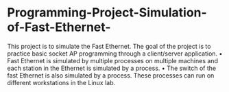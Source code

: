 # Programming-Project-Simulation-of-Fast-Ethernet-
 This project is to simulate the Fast Ethernet. The goal of the project is to practice basic socket AP programming through a client/server application. • Fast Ethernet is simulated by multiple processes on multiple machines and each station in the Ethernet is simulated by a process. • The switch of the fast Ethernet is also simulated by a process. These processes can run on different workstations in the Linux lab.
